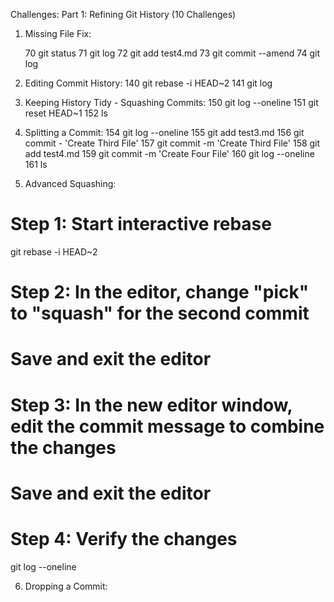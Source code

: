 Challenges:
Part 1: Refining Git History (10 Challenges)

1. Missing File Fix: 

   70  git status
   71  git log
   72  git add test4.md
   73  git commit --amend
   74  git log

2. Editing Commit History:
  140  git rebase -i HEAD~2
  141  git log

3. Keeping History Tidy - Squashing Commits:
  150  git log --oneline
  151  git reset HEAD~1
  152  ls

4. Splitting a Commit:
  154  git log --oneline
  155  git add test3.md
  156  git commit - 'Create Third File'
  157  git commit -m 'Create Third File'
  158  git add test4.md
  159  git commit -m 'Create Four File'
  160  git log --oneline
  161  ls

5. Advanced Squashing:
# Step 1: Start interactive rebase
git rebase -i HEAD~2

# Step 2: In the editor, change "pick" to "squash" for the second commit
# Save and exit the editor

# Step 3: In the new editor window, edit the commit message to combine the changes
# Save and exit the editor

# Step 4: Verify the changes
git log --oneline

6. Dropping a Commit:

